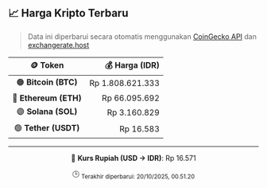 

<!-- HARGA_KRIPTO -->
## 📈 Harga Kripto Terbaru

> Data ini diperbarui secara otomatis menggunakan [CoinGecko API](https://www.coingecko.com/) dan [exchangerate.host](https://exchangerate.host/)

<div align="center">

| 🪙 Token | 💰 Harga (IDR) |
|:------:|---------------:|
| 🟠 **Bitcoin (BTC)**   | Rp 1.808.621.333 |
| 🔵 **Ethereum (ETH)**  | Rp 66.095.692 |
| 🟣 **Solana (SOL)**    | Rp 3.160.829 |
| 🟢 **Tether (USDT)**   | Rp 16.583 |

---

💱 **Kurs Rupiah (USD → IDR)**: Rp 16.571

🕒 <sub>Terakhir diperbarui: 20/10/2025, 00.51.20</sub>

</div>
<!-- /HARGA_KRIPTO -->